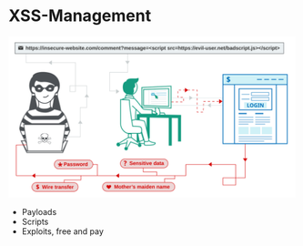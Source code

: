 # XSS-Management
![](https://github.com/nu11secur1ty/XSS-Management/blob/main/docs/cross-site-scripting.svg)
- Payloads
- Scripts
- Exploits, free and pay
